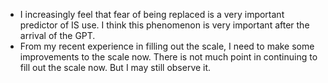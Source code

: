 - I increasingly feel that fear of being replaced is a very important predictor of IS use. I think this phenomenon is very important after the arrival of the GPT.
- From my recent experience in filling out the scale, I need to make some improvements to the scale now. There is not much point in continuing to fill out the scale now. But I may still observe it.